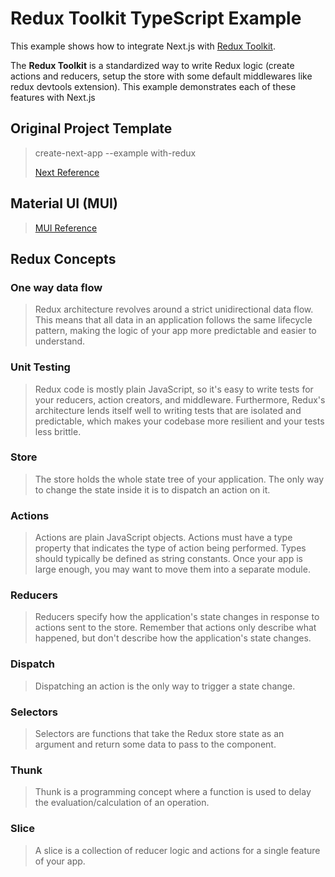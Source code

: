 # Redux Toolkit TypeScript Example

This example shows how to integrate Next.js with [Redux Toolkit](https://redux-toolkit.js.org).

The **Redux Toolkit** is a standardized way to write Redux logic (create actions and reducers, setup the store with some default middlewares like redux devtools extension). This example demonstrates each of these features with Next.js

## Original Project Template
> create-next-app --example with-redux
> 
> [Next Reference](https://redux.js.org/introduction/getting-started)

## Material UI (MUI)
> [MUI Reference](https://mui.com/material-ui/getting-started/overview/)

## Redux Concepts
### One way data flow
> Redux architecture revolves around a strict unidirectional data flow.  This means that all data in an application follows the same lifecycle pattern, making the logic of your app more predictable and easier to understand.

### Unit Testing
> Redux code is mostly plain JavaScript, so it's easy to write tests for your reducers, action creators, and middleware.  Furthermore, Redux's architecture lends itself well to writing tests that are isolated and predictable, which makes your codebase more resilient and your tests less brittle.

### Store
> The store holds the whole state tree of your application. The only way to change the state inside it is to dispatch an action on it.

### Actions
> Actions are plain JavaScript objects. Actions must have a type property that indicates the type of action being performed. Types should typically be defined as string constants. Once your app is large enough, you may want to move them into a separate module.

### Reducers
> Reducers specify how the application's state changes in response to actions sent to the store. Remember that actions only describe what happened, but don't describe how the application's state changes.

### Dispatch
> Dispatching an action is the only way to trigger a state change.

### Selectors
> Selectors are functions that take the Redux store state as an argument and return some data to pass to the component.

### Thunk
> Thunk is a programming concept where a function is used to delay the evaluation/calculation of an operation.

### Slice
> A slice is a collection of reducer logic and actions for a single feature of your app.
